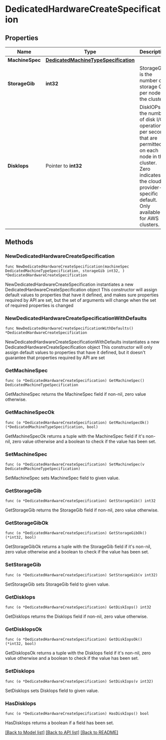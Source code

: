 # DedicatedHardwareCreateSpecification

## Properties

Name | Type | Description | Notes
------------ | ------------- | ------------- | -------------
**MachineSpec** | [**DedicatedMachineTypeSpecification**](DedicatedMachineTypeSpecification.md) |  | 
**StorageGib** | **int32** | StorageGiB is the number of storage GiB per node in the cluster. | 
**DiskIops** | Pointer to **int32** | DiskIOPs is the number of disk I/O operations per second that are permitted on each node in the cluster. Zero indicates the cloud provider-specific default. Only available for AWS clusters. | [optional] 

## Methods

### NewDedicatedHardwareCreateSpecification

`func NewDedicatedHardwareCreateSpecification(machineSpec DedicatedMachineTypeSpecification, storageGib int32, ) *DedicatedHardwareCreateSpecification`

NewDedicatedHardwareCreateSpecification instantiates a new DedicatedHardwareCreateSpecification object
This constructor will assign default values to properties that have it defined,
and makes sure properties required by API are set, but the set of arguments
will change when the set of required properties is changed

### NewDedicatedHardwareCreateSpecificationWithDefaults

`func NewDedicatedHardwareCreateSpecificationWithDefaults() *DedicatedHardwareCreateSpecification`

NewDedicatedHardwareCreateSpecificationWithDefaults instantiates a new DedicatedHardwareCreateSpecification object
This constructor will only assign default values to properties that have it defined,
but it doesn't guarantee that properties required by API are set

### GetMachineSpec

`func (o *DedicatedHardwareCreateSpecification) GetMachineSpec() DedicatedMachineTypeSpecification`

GetMachineSpec returns the MachineSpec field if non-nil, zero value otherwise.

### GetMachineSpecOk

`func (o *DedicatedHardwareCreateSpecification) GetMachineSpecOk() (*DedicatedMachineTypeSpecification, bool)`

GetMachineSpecOk returns a tuple with the MachineSpec field if it's non-nil, zero value otherwise
and a boolean to check if the value has been set.

### SetMachineSpec

`func (o *DedicatedHardwareCreateSpecification) SetMachineSpec(v DedicatedMachineTypeSpecification)`

SetMachineSpec sets MachineSpec field to given value.


### GetStorageGib

`func (o *DedicatedHardwareCreateSpecification) GetStorageGib() int32`

GetStorageGib returns the StorageGib field if non-nil, zero value otherwise.

### GetStorageGibOk

`func (o *DedicatedHardwareCreateSpecification) GetStorageGibOk() (*int32, bool)`

GetStorageGibOk returns a tuple with the StorageGib field if it's non-nil, zero value otherwise
and a boolean to check if the value has been set.

### SetStorageGib

`func (o *DedicatedHardwareCreateSpecification) SetStorageGib(v int32)`

SetStorageGib sets StorageGib field to given value.


### GetDiskIops

`func (o *DedicatedHardwareCreateSpecification) GetDiskIops() int32`

GetDiskIops returns the DiskIops field if non-nil, zero value otherwise.

### GetDiskIopsOk

`func (o *DedicatedHardwareCreateSpecification) GetDiskIopsOk() (*int32, bool)`

GetDiskIopsOk returns a tuple with the DiskIops field if it's non-nil, zero value otherwise
and a boolean to check if the value has been set.

### SetDiskIops

`func (o *DedicatedHardwareCreateSpecification) SetDiskIops(v int32)`

SetDiskIops sets DiskIops field to given value.

### HasDiskIops

`func (o *DedicatedHardwareCreateSpecification) HasDiskIops() bool`

HasDiskIops returns a boolean if a field has been set.


[[Back to Model list]](../README.md#documentation-for-models) [[Back to API list]](../README.md#documentation-for-api-endpoints) [[Back to README]](../README.md)


